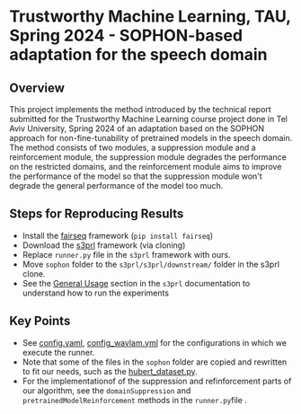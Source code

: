 # Trustworthy Machine Learning, TAU, Spring 2024 - SOPHON-based adaptation for the speech domain
## Overview
This project implements the method introduced by the technical report submitted for the Trustworthy Machine Learning course project done in Tel Aviv University, Spring 2024
of an adaptation based on the SOPHON approach for non-fine-tunability of pretrained models in the speech domain.
The method consists of two modules, a suppression module and a reinforcement module, the suppression module degrades the performance on the restricted domains,
and the reinforcement module aims to improve the performance of the model so that the suppression module won't degrade the general performance of the model too much.

## Steps for Reproducing Results
* Install the [fairseq]( https://github.com/facebookresearch/fairseq ) framework (`pip install fairseq`)
* Download the [s3prl]( https://github.com/s3prl/s3prl/tree/main/s3prl/downstream ) framework (via cloning)
* Replace `runner.py` file in the `s3prl` framework with ours.
* Move `sophon` folder to the `s3prl/s3prl/downstream/` folder in the s3prl clone.
* See the [General Usage](https://github.com/s3prl/s3prl/tree/main/s3prl/downstream#general-usage) section in the `s3prl` documentation to understand how to run the experiments

## Key Points
* See [config.yaml](./sophon/config.yaml), [config_wavlam.yml](./sophon/config_wavlam.yml) for the configurations in which we execute the runner.
* Note that some of the files in the `sophon` folder are copied and rewritten to fit our needs, such as the [hubert_dataset.py](./sophon/hubert_dataset.py).
* For the implementationof of the suppression and refinforcement parts of our algorithm, see the `domainSuppression` and `pretrainedModelReinforcement` methods in the `runner.py`file .
